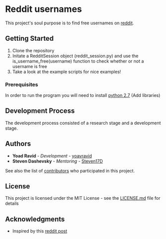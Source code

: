 # Reddit usernames

This project's soul purpose is to find free usernames on [reddit](https://www.reddit.com/).

## Getting Started

1. Clone the repository
2. Initate a RedditSession object (reddit_session.py) and use the is_username_free(username) function to check whether 
or not a username is free
3. Take a look at the example scripts for nice examples!


### Prerequisites

In order to run the program you will need to install [python 2.7](https://www.python.org/getit/)
(Add libraries)



## Development Process
The development process consisted of a research stage and a development stage.

## Authors

* **Yoad Ravid** - *Development* - [yoavravid](https://github.com/yoavravid)
* **Steven Dashevsky** - *Mentoring* - [Steven17D](https://github.com/Steven17D)

See also the list of [contributors](https://github.com/yoavravid/reddit_usernames/contributors) who participated in this project.

## License

This project is licensed under the MIT License - see the [LICENSE.md](LICENSE.md) file for details

## Acknowledgments

* Inspired by this [reddit post](https://www.reddit.com/r/learnprogramming/comments/8m8hl3/python_script_to_look_for_free_username_on_a/)
